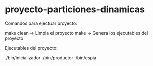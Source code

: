 # proyecto-particiones-dinamicas

Comandos para ejectuar proyecto:

make clean -> Limpia el proyecto
make -> Genera los ejecutables del proyecto

Ejecutables del proyecto:

./bin/inicializador
./bin/productor
./bin/espia

